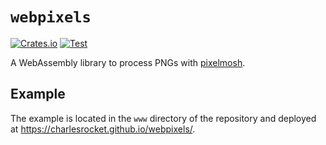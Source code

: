 # `webpixels`
[![Crates.io](https://img.shields.io/crates/v/webpixels)](https://crates.io/crates/webpixels)
[![Test](https://github.com/charlesrocket/webpixels/actions/workflows/test.yml/badge.svg?branch=master)](https://github.com/charlesrocket/webpixels/actions/workflows/test.yml)

A WebAssembly library to process PNGs with [pixelmosh](https://github.com/charlesrocket/pixelmosh).

## Example

The example is located in the `www` directory of the repository and deployed at https://charlesrocket.github.io/webpixels/.
